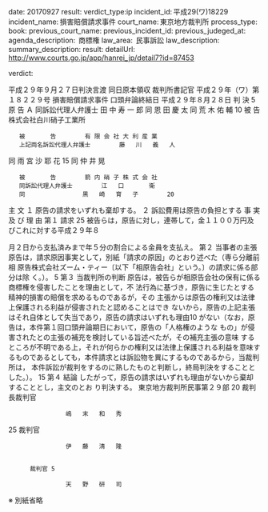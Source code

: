 
date: 20170927
result: 
verdict_type:ip
incident_id: 平成29(ワ)18229
incident_name: 損害賠償請求事件
court_name: 東京地方裁判所
process_type:
book: 
previous_court_name:
previous_incident_id:
previous_judeged_at:
agenda_description:  商標権
law_area:  民事訴訟
law_description: 
summary_description: 
result: 
detailUrl: http://www.courts.go.jp/app/hanrei_jp/detail7?id=87453

verdict:

 
 
平成２９年９月２７日判決言渡 同日原本領収 裁判所書記官 
平成２９年（ワ）第１８２２９号 損害賠償請求事件 
口頭弁論終結日 平成２９年８月２８日 
判       決 
 5 
原       告        Ａ 
同訴訟代理人弁護士        田   中   寿 一 郎 
同                恩   田   慶   太 
同                荒   木   佑   輔 
 10 
被       告        株式会社白川硝子工業所 
     
       被       告        有 限 会 社 大 利 産 業 
       上記両名訴訟代理人弁護士        藤   川   義   人 
同                雨   宮   沙 耶 花 15 
同                仲   井       晃 
     
       被       告        箭 内 硝 子 株 式 会 社 
       同訴訟代理人弁護士        江   口       衛 
       同                黒   崎   育   子        20 
主       文 
１ 原告の請求をいずれも棄却する。 
２ 訴訟費用は原告の負担とする 
事 実 及 び 理 由 
第１ 請求 25 
被告らは，原告に対し，連帯して，金１１００万円及びこれに対する平成２９年８
 
 
月２日から支払済みまで年５分の割合による金員を支払え。 
第２ 当事者の主張 
 原告は，請求原因事実として，別紙「請求の原因」のとおり述べた（専ら分離前相
原告株式会社ズーム・ティー〔以下「相原告会社」という。〕の請求に係る部分は除
く。）。 5 
第３ 当裁判所の判断 
 原告は，被告らが相原告会社の保有に係る商標権を侵害したことを理由として，不
法行為に基づき，原告に生じたとする精神的損害の賠償を求めるものであるが，その
主張からは原告の権利又は法律上保護される利益が侵害されたと認めることはでき
ないから，原告の上記主張はそれ自体として失当であり，原告の請求はいずれも理由10 
がない（なお，原告は，本件第１回口頭弁論期日において，原告の「人格権のような
もの」が侵害されたとの主張の補充を検討している旨述べたが，その補充主張の意味
するところが不明である上，それが何らかの権利又は法律上保護される利益を意味す
るものであるとしても，本件請求とは訴訟物を異にするものであるから，当裁判所は，
本件訴訟が裁判をするのに熟したものと判断し，終局判決をすることとした。）。 15 
第４ 結論 
 したがって，原告の請求はいずれも理由がないから棄却することとし，主文のとお
り判決する。 
東京地方裁判所民事第２９部 
 20 
     裁判長裁判官 
                                     
                    嶋   末   和   秀 
 
 25 
          裁判官 
 
 
                                     
                    伊   藤   清   隆  
 
 
          裁判官 5 
                                     
                    天   野   研   司 
  
 
 
※ 別紙省略 

                    